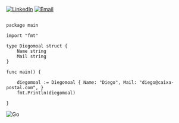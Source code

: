 

[![LinkedIn](https://img.shields.io/badge/LinkedIn-0077B5?style=for-the-badge&logo=linkedin&logoColor=white)](https://www.linkedin.com/in/diegomoal)
[![Email](https://img.shields.io/badge/Email-D14836?style=for-the-badge&logo=gmail&logoColor=white)](mailto:diego@caixa-postal.com)




```golang

package main

import "fmt"

type Diegomoal struct {
    Name string
    Mail string
}

func main() {

    diegomoal := Diegomoal { Name: "Diego", Mail: "diego@caixa-postal.com", }
    fmt.Println(diegomoal)

}

```
![Go](https://img.shields.io/badge/go-%2300ADD8.svg?style=for-the-badge&logo=go&logoColor=white)
